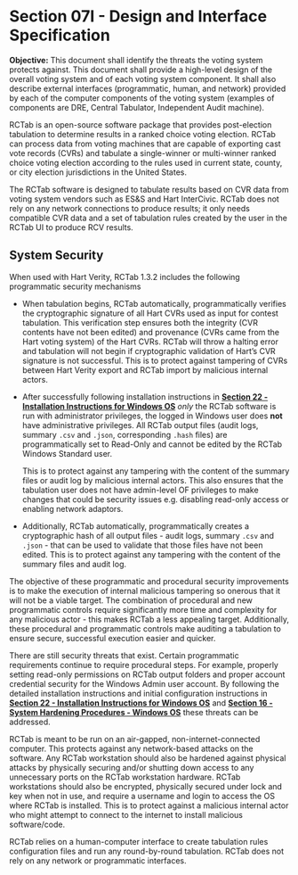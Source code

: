 # Section 07I - Design and Interface Specification

**Objective:** This document shall identify the threats the voting system protects against. This document shall provide a high-level design of the overall voting system and of each voting system component. It shall also describe external interfaces (programmatic, human, and network) provided by each of the computer components of the voting system (examples of components are DRE, Central Tabulator, Independent Audit machine).

RCTab is an open-source software package that provides post-election tabulation to determine results in a ranked choice voting election. RCTab can process data from voting machines that are capable of exporting cast vote records (CVRs) and tabulate a single-winner or multi-winner ranked choice voting election according to the rules used in current state, county, or city election jurisdictions in the United States.

The RCTab software is designed to tabulate results based on CVR data from voting system vendors such as ES&S and Hart InterCivic. RCTab does not rely on any network connections to produce results; it only needs compatible CVR data and a set of tabulation rules created by the user in the RCTab UI to produce RCV results.

## System Security

When used with Hart Verity, RCTab 1.3.2 includes the following programmatic security mechanisms

- When tabulation begins, RCTab automatically, programmatically verifies the cryptographic signature of all Hart CVRs used as input for contest tabulation. This verification step ensures both the integrity (CVR contents have not been edited) and provenance (CVRs came from the Hart voting system) of the Hart CVRs. RCTab will throw a halting error and tabulation will not begin if cryptographic validation of Hart’s CVR signature is not successful. This is to protect against tampering of CVRs between Hart Verity export and RCTab import by malicious internal actors.

- After successfully following installation instructions in [**Section 22 - Installation Instructions for Windows OS**](installation_instructions_for_windows_os.md) *only* the RCTab software is run with administrator privileges, the logged in Windows user does **not** have administrative privileges. All RCTab output files (audit logs, summary `.csv` and `.json`, corresponding `.hash` files) are programmatically set to Read-Only and cannot be edited by the RCTab Windows Standard user.

    This is to protect against any tampering with the content of the summary files or audit log by malicious internal actors. This also ensures that the tabulation user does not have admin-level OF privileges to make changes that could be security issues e.g. disabling read-only access or enabling network adaptors.

- Additionally, RCTab automatically, programmatically creates a cryptographic hash of all output files - audit logs, summary `.csv` and `.json` - that can be used to validate that those files have not been edited. This is to protect against any tampering with the content of the summary files and audit log.

The objective of these programmatic and procedural security improvements is to make the execution of internal malicious tampering so onerous that it will not be a viable target. The combination of procedural and new programmatic controls require significantly more time and complexity for any malicious actor - this makes RCTab a less appealing target. Additionally, these procedural and programmatic controls make auditing a tabulation to ensure secure, successful execution easier and quicker.

There are still security threats that exist. Certain programmatic requirements continue to require procedural steps. For example, properly setting read-only permissions on RCTab output folders and proper account credential security for the Windows Admin user account. By following the detailed installation instructions and initial configuration instructions in [**Section 22 - Installation Instructions for Windows OS**](installation_instructions_for_windows_os.md) and [**Section 16 - System Hardening Procedures - Windows OS**](system_hardening_procedures_-_windows_os.md) these threats can be addressed.

RCTab is meant to be run on an air-gapped, non-internet-connected computer. This protects against any network-based attacks on the software. Any RCTab workstation should also be hardened against physical attacks by physically securing and/or shutting down access to any unnecessary ports on the RCTab workstation hardware. RCTab workstations should also be encrypted, physically secured under lock and key when not in use, and require a username and login to access the OS where RCTab is installed. This is to protect against a malicious internal actor who might attempt to connect to the internet to install malicious software/code.

RCTab relies on a human-computer interface to create tabulation rules configuration files and run any round-by-round tabulation. RCTab does not rely on any network or programmatic interfaces.
